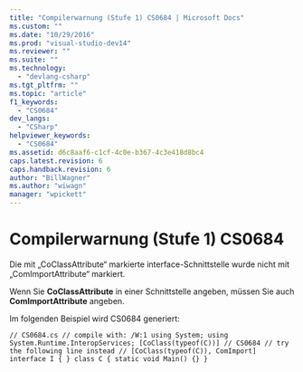 ```yaml
---
title: "Compilerwarnung (Stufe 1) CS0684 | Microsoft Docs"
ms.custom: ""
ms.date: "10/29/2016"
ms.prod: "visual-studio-dev14"
ms.reviewer: ""
ms.suite: ""
ms.technology: 
  - "devlang-csharp"
ms.tgt_pltfrm: ""
ms.topic: "article"
f1_keywords: 
  - "CS0684"
dev_langs: 
  - "CSharp"
helpviewer_keywords: 
  - "CS0684"
ms.assetid: d6c8aaf6-c1cf-4c0e-b367-4c3e418d8bc4
caps.latest.revision: 6
caps.handback.revision: 6
author: "BillWagner"
ms.author: "wiwagn"
manager: "wpickett"
---
```

# Compilerwarnung (Stufe 1) CS0684
Die mit „CoClassAttribute“ markierte interface\-Schnittstelle wurde nicht mit „ComImportAttribute“ markiert.  
  
 Wenn Sie **CoClassAttribute** in einer Schnittstelle angeben, müssen Sie auch **ComImportAttribute** angeben.  
  
 Im folgenden Beispiel wird CS0684 generiert:  
  
```  
// CS0684.cs // compile with: /W:1 using System; using System.Runtime.InteropServices; [CoClass(typeof(C))] // CS0684 // try the following line instead // [CoClass(typeof(C)), ComImport] interface I { } class C { static void Main() {} }  
```